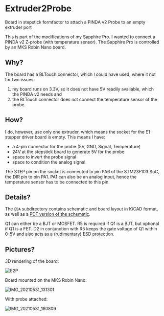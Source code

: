 # Extruder2Probe
Board in stepstick formfactor to attach a PINDA v2 Probe to an empty extruder port

This is part of the modifications of my Sapphire Pro. I wanted to connect a PINDA v2 Z-probe (with temperature sensor). The Sapphire Pro is controlled by an MKS Robin Nano board. 

## Why?
The board has a BLTouch connector, which I could have used, where it not for two issues:

1. my board runs on 3.3V, so it does not have 5V readily available, which the PINDA v2 needs and
2. the BLTouch connector does not connect the temperature sensor of the probe.

## How?

I do, however, use only one extruder, which means the socket for the E1 stepper driver board is empty. This means I have:

* a 4-pin connector for the probe (5V, GND, Signal, Temperature)
* 24V at the stepstick board to generate 5V for the probe
* space to invert the probe signal
* space to condition the analog signal.

The STEP pin on the socket is connected to pin PA6 of the STM23F103 SoC, the DIR pin to pin PA1. PA1 can also be an analog input, hence the temperature sensor has to be connected to this pin.

## Details?

The `ÈDA` subdirectory contains schematic and board layout in KiCAD format, as well as a [PDF version of the schematic](https://github.com/hannesweisbach/Extruder2Probe/raw/main/EDA/Probe%20Connector.pdf).

Q1 can either be a BJT or MOSFET. R5 is required if Q1 is a BJT, but optional if Q1 is a FET. D2 in conjunction with R5 keeps the gate voltage of Q1 within 0-5V and also acts as a (rudimentary) ESD protection.

## Pictures?

3D rendering of the board:

![E2P](https://user-images.githubusercontent.com/5844058/120200544-bff44500-c224-11eb-84ed-829afed264de.jpg)

Board mounted on the MKS Robin Nano:

![IMG_20210531_131301](https://user-images.githubusercontent.com/5844058/120219579-ba562980-c23b-11eb-951f-73cd72e51801.jpg)

With probe attached:

![IMG_20210531_180809](https://user-images.githubusercontent.com/5844058/120219606-c6da8200-c23b-11eb-9f49-a844d41d03b2.jpg)
